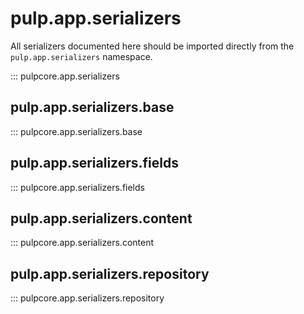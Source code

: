 # pulp.app.serializers

All serializers documented here should be imported directly from the `pulp.app.serializers` namespace.

::: pulpcore.app.serializers

## pulp.app.serializers.base

::: pulpcore.app.serializers.base

## pulp.app.serializers.fields

::: pulpcore.app.serializers.fields

## pulp.app.serializers.content

::: pulpcore.app.serializers.content

## pulp.app.serializers.repository

::: pulpcore.app.serializers.repository
